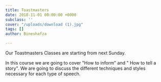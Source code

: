 ```yaml
---
title: Toastmasters
date: 2018-11-01 00:00:00 +0000
subclass: ''
cover: "/uploads/download (1).jpg"
tags: []
author: Bineshafza

---
```

Our Toastmasters Classes are starting from next Sunday. 

In this course we are going to cover "How to inform" and " How to tell a story". We are going to discuss the different techniques and styles necessary for each type of speech.